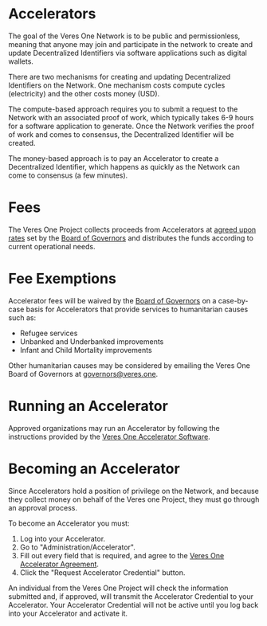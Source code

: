 # Accelerators

The goal of the Veres One Network is to be public and permissionless, meaning
that anyone may join and participate in the network to create and update
Decentralized Identifiers via software applications such as digital wallets.

There are two mechanisms for creating and updating Decentralized Identifiers
on the Network. One mechanism costs compute cycles (electricity) and the
other costs money (USD).

The compute-based approach requires you to submit a request to
the Network with an associated proof of work, which typically takes 6-9 hours
for a software application to generate. Once the Network verifies the proof
of work and comes to consensus, the Decentralized Identifier will be created.

The money-based approach is to pay an Accelerator to create a Decentralized
Identifier, which happens as quickly as the Network can come to consensus
(a few minutes).

# Fees

The Veres One Project collects proceeds from Accelerators at
[agreed upon rates](fees.md) set by the [Board of Governors](governors.md)
and distributes the funds according to current operational needs.

# Fee Exemptions

Accelerator fees will be waived by the [Board of Governors](governors.md) on
a case-by-case basis for Accelerators that provide services to humanitarian
causes such as:

* Refugee services
* Unbanked and Underbanked improvements
* Infant and Child Mortality improvements

Other humanitarian causes may be considered by emailing the Veres One
Board of Governors at governors@veres.one.

# Running an Accelerator

Approved organizations may run an Accelerator by following the instructions
provided by the
[Veres One Accelerator Software](https://github.com/veres-one/accelerator).

# Becoming an Accelerator

Since Accelerators hold a position of privilege on the Network, and because
they collect money on behalf of the Veres one Project, they must go
through an approval process.

To become an Accelerator you must:

1. Log into your Accelerator.
2. Go to "Administration/Accelerator".
3. Fill out every field that is required, and agree to the
   [Veres One Accelerator Agreement](../agreements/accelerator.md).
4. Click the "Request Accelerator Credential" button.

An individual from the Veres One Project will check the information submitted
and, if approved, will transmit the Accelerator Credential to your Accelerator.
Your Accelerator Credential will not be active until you log back into your
Accelerator and activate it.
